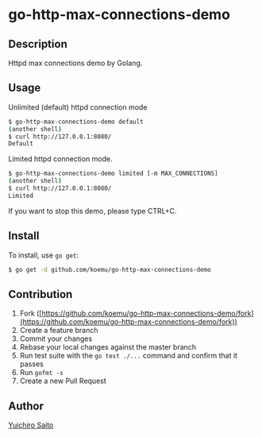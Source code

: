 # go-http-max-connections-demo

## Description

Httpd max connections demo by Golang.

## Usage

Unlimited (default) httpd connection mode

```bash
$ go-http-max-connections-demo default
(another shell)
$ curl http://127.0.0.1:8080/
Default
```

Limited httpd connection mode.

```bash
$ go-http-max-connections-demo limited [-m MAX_CONNECTIONS]
(another shell)
$ curl http://127.0.0.1:8080/
Limited
```

If you want to stop this demo, please type CTRL+C.

## Install

To install, use `go get`:

```bash
$ go get -d github.com/koemu/go-http-max-connections-demo
```

## Contribution

1. Fork ([https://github.com/koemu/go-http-max-connections-demo/fork](https://github.com/koemu/go-http-max-connections-demo/fork))
1. Create a feature branch
1. Commit your changes
1. Rebase your local changes against the master branch
1. Run test suite with the `go test ./...` command and confirm that it passes
1. Run `gofmt -s`
1. Create a new Pull Request

## Author

[Yuichiro Saito](https://github.com/koemu)
